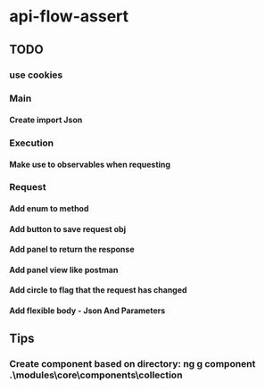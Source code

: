 # api-flow-assert

## TODO
### use cookies

### Main
#### Create import Json

### Execution
#### Make use to observables when requesting

### Request
#### Add enum to method
#### Add button to save request obj
#### Add panel to return the response
#### Add panel view like postman
#### Add circle to flag that the request has changed
#### Add flexible body - Json And Parameters


## Tips
### Create component based on directory: ng g component .\modules\core\components\collection
